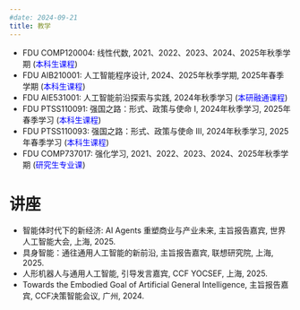 ```yaml
---
#date: 2024-09-21
title: 教学
---
```


- FDU COMP120004: 线性代数, 2021、2022、2023、2024、2025年秋季学期 (<span style="color: #0000ff;">本科生课程</span>)
- FDU AIB210001: 人工智能程序设计, 2024、2025年秋季学期, 2025年春季学期 (<span style="color: #0000ff;">本科生课程</span>)
- FDU AIE531001: 人工智能前沿探索与实践, 2024年秋季学习 (<span style="color: #0000ff;">本研融通课程</span>)
- FDU PTSS110091: 强国之路：形式、政策与使命 I, 2024年秋季学习, 2025年春季学习 (<span style="color: #0000ff;">本科生课程</span>)
- FDU PTSS110093: 强国之路：形式、政策与使命 III, 2024年秋季学习, 2025年春季学习 (<span style="color: #0000ff;">本科生课程</span>)
- FDU COMP737017: 强化学习, 2021、2022、2023、2024、2025年秋季学期 (<span style="color: #0000ff;">研究生专业课</span>)


# 讲座

- 智能体时代下的新经济: AI Agents 重塑商业与产业未来, 主旨报告嘉宾, 世界人工智能大会, 上海, 2025.
- 具身智能：通往通用人工智能的新前沿, 主旨报告嘉宾, 联想研究院, 上海, 2025.
- 人形机器人与通用人工智能, 引导发言嘉宾, CCF YOCSEF, 上海, 2025.
- Towards the Embodied Goal of Artificial General Intelligence, 主旨报告嘉宾, CCF决策智能会议, 广州, 2024.
